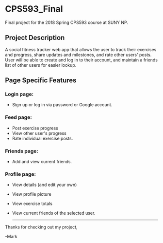 # CPS593_Final
Final project for the 2018 Spring CPS593 course at SUNY NP.

## Project Description
A social fitness tracker web app that allows the user to track their exercises
and progress, share updates and milestones, and rate other users'
posts. User will be able to create and log in to their account, and maintain
a friends list of other users for easier lookup.

## Page Specific Features

### Login page:
- Sign up or log in via password or Google account.

### Feed page:
- Post exercise progress
- View other user's progress
- Rate individual exercise posts.

### Friends page:
- Add and view current friends.

### Profile page:
- View details (and edit your own)
- View profile picture
- View exercise totals
- View current friends of the selected user.

  ---
Thanks for checking out my project,

-Mark
